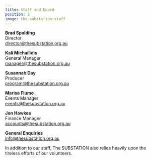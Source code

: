 ```yaml
---
title: Staff and board
position: 2
image: the-substation-staff
---
```


**Brad Spolding**  
Director  
director@thesubstation.org.au

**Kali Michailidis**  
General Manager  
manager@thesubstation.org.au

**Susannah Day**  
Producer  
program@thesubstation.org.au

**Marisa Fiume**  
Events Manager  
events@thesubstation.org.au

**Jon Hawkes**  
Finance Manager  
accounts@thesubstation.org.au

**General Enquiries**  
info@thesubstation.org.au

In addition to our staff, The SUBSTATION also relies heavily upon the tireless efforts of our volunteers.
